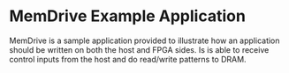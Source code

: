 # MemDrive Example Application

MemDrive is a sample application provided to illustrate how an application should be written on both the host and FPGA sides. Is is able to receive control inputs
from the host and do read/write patterns to DRAM.